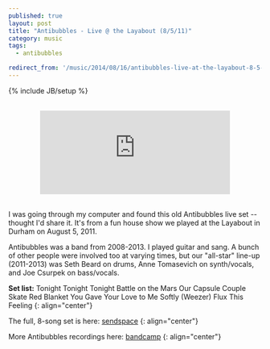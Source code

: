 ```yaml
---
published: true
layout: post
title: "Antibubbles - Live @ the Layabout (8/5/11)"
category: music
tags:
  - antibubbles

redirect_from: '/music/2014/08/16/antibubbles-live-at-the-layabout-8-5-11/'
---
```


{% include JB/setup %}

<br>
<center>
<iframe width="75%" height="166" scrolling="no" frameborder="no" src="https://w.soundcloud.com/player/?url=https%3A//api.soundcloud.com/tracks/163417290&amp;color=ff5500&amp;auto_play=false&amp;hide_related=false&amp;show_comments=true&amp;show_user=true&amp;show_reposts=false"></iframe>
</center><br>

I was going through my computer and found this old Antibubbles live set -- thought I'd share it. It's from a fun house show we played at the Layabout in Durham on August 5, 2011.

Antibubbles was a band from 2008-2013. I played guitar and sang. A bunch of other people were involved too at varying times, but our "all-star" line-up (2011-2013) was Seth Beard on drums, Anne Tomasevich on synth/vocals, and Joe Csurpek on bass/vocals.

**Set list:**
Tonight Tonight Tonight
Battle on the Mars
Our Capsule
Couple Skate
Red Blanket
You Gave Your Love to Me Softly (Weezer)
Flux
This Feeling
{: align="center"}

The full, 8-song set is here:
[sendspace](https://www.sendspace.com/file/8fe0dl)
{: align="center"}

More Antibubbles recordings here:
[bandcamp](http://antibubbles.bandcamp.com)
{: align="center"}
